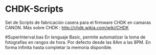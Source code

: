 # CHDK-Scripts
Set de Scripts de fabricación casera para el firmware CHDK en camaras CANON.
Más sobre CHDK : http://chdk.wikia.com/wiki/CHDK

#SuperInterval.bas
En lenguaje Basic, permite automatizar la toma de fotografías en rangos de hora. Por defecto desde las 8Am a las 8PM. En forma infinita hasta completar la memoria disponible. 


